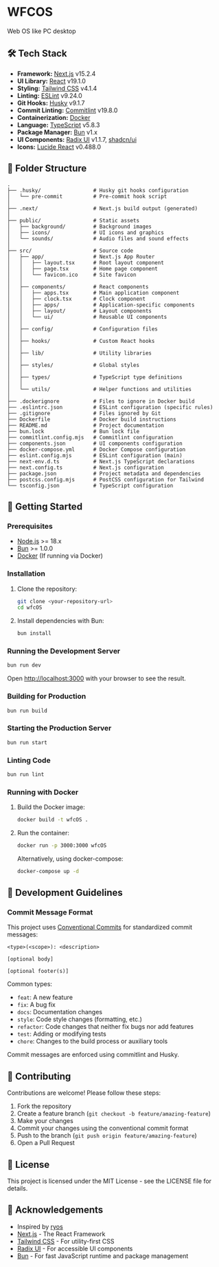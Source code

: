 # WFCOS

Web OS like PC desktop

## 🛠️ Tech Stack

- **Framework:** [Next.js](https://nextjs.org/) v15.2.4
- **UI Library:** [React](https://reactjs.org/) v19.1.0
- **Styling:** [Tailwind CSS](https://tailwindcss.com/) v4.1.4
- **Linting:** [ESLint](https://eslint.org/) v9.24.0
- **Git Hooks:** [Husky](https://typicode.github.io/husky/) v9.1.7
- **Commit Linting:** [Commitlint](https://commitlint.js.org/) v19.8.0
- **Containerization:** [Docker](https://www.docker.com/)
- **Language:** [TypeScript](https://www.typescriptlang.org/) v5.8.3
- **Package Manager:** [Bun](https://bun.sh/) v1.x
- **UI Components:** [Radix UI](https://www.radix-ui.com/) v1.1.7, [shadcn/ui](https://ui.shadcn.com/)
- **Icons:** [Lucide React](https://lucide.dev/) v0.488.0

## 📁 Folder Structure

```
.
├── .husky/                 # Husky git hooks configuration
│   └── pre-commit          # Pre-commit hook script
│
├── .next/                  # Next.js build output (generated)
│
├── public/                 # Static assets
│   ├── background/         # Background images
│   ├── icons/              # UI icons and graphics
│   └── sounds/             # Audio files and sound effects
│
├── src/                    # Source code
│   ├── app/                # Next.js App Router
│   │   ├── layout.tsx      # Root layout component
│   │   ├── page.tsx        # Home page component
│   │   └── favicon.ico     # Site favicon
│   │
│   ├── components/         # React components
│   │   ├── apps.tsx        # Main application component
│   │   ├── clock.tsx       # Clock component
│   │   ├── apps/           # Application-specific components
│   │   ├── layout/         # Layout components
│   │   └── ui/             # Reusable UI components
│   │
│   ├── config/             # Configuration files
│   │
│   ├── hooks/              # Custom React hooks
│   │
│   ├── lib/                # Utility libraries
│   │
│   ├── styles/             # Global styles
│   │
│   ├── types/              # TypeScript type definitions
│   │
│   └── utils/              # Helper functions and utilities
│
├── .dockerignore           # Files to ignore in Docker build
├── .eslintrc.json          # ESLint configuration (specific rules)
├── .gitignore              # Files ignored by Git
├── Dockerfile              # Docker build instructions
├── README.md               # Project documentation
├── bun.lock                # Bun lock file
├── commitlint.config.mjs   # Commitlint configuration
├── components.json         # UI components configuration
├── docker-compose.yml      # Docker Compose configuration
├── eslint.config.mjs       # ESLint configuration (main)
├── next-env.d.ts           # Next.js TypeScript declarations
├── next.config.ts          # Next.js configuration
├── package.json            # Project metadata and dependencies
├── postcss.config.mjs      # PostCSS configuration for Tailwind
└── tsconfig.json           # TypeScript configuration
```

## 🚀 Getting Started

### Prerequisites

- [Node.js](https://nodejs.org/) >= 18.x
- [Bun](https://bun.sh/) >= 1.0.0
- [Docker](https://www.docker.com/) (If running via Docker)

### Installation

1. Clone the repository:

   ```bash
   git clone <your-repository-url>
   cd wfcOS
   ```

2. Install dependencies with Bun:
   ```bash
   bun install
   ```

### Running the Development Server

```bash
bun run dev
```

Open [http://localhost:3000](http://localhost:3000) with your browser to see the result.

### Building for Production

```bash
bun run build
```

### Starting the Production Server

```bash
bun run start
```

### Linting Code

```bash
bun run lint
```

### Running with Docker

1. Build the Docker image:

   ```bash
   docker build -t wfcOS .
   ```

2. Run the container:

   ```bash
   docker run -p 3000:3000 wfcOS
   ```

   Alternatively, using docker-compose:

   ```bash
   docker-compose up -d
   ```

## 📝 Development Guidelines

### Commit Message Format

This project uses [Conventional Commits](https://www.conventionalcommits.org/) for standardized commit messages:

```
<type>(<scope>): <description>

[optional body]

[optional footer(s)]
```

Common types:

- `feat`: A new feature
- `fix`: A bug fix
- `docs`: Documentation changes
- `style`: Code style changes (formatting, etc.)
- `refactor`: Code changes that neither fix bugs nor add features
- `test`: Adding or modifying tests
- `chore`: Changes to the build process or auxiliary tools

Commit messages are enforced using commitlint and Husky.

## 🤝 Contributing

Contributions are welcome! Please follow these steps:

1. Fork the repository
2. Create a feature branch (`git checkout -b feature/amazing-feature`)
3. Make your changes
4. Commit your changes using the conventional commit format
5. Push to the branch (`git push origin feature/amazing-feature`)
6. Open a Pull Request

## 📜 License

This project is licensed under the MIT License - see the LICENSE file for details.

## 🙏 Acknowledgements

- Inspired by [ryos](https://github.com/ryokun6/ryos)
- [Next.js](https://nextjs.org/) - The React Framework
- [Tailwind CSS](https://tailwindcss.com/) - For utility-first CSS
- [Radix UI](https://www.radix-ui.com/) - For accessible UI components
- [Bun](https://bun.sh/) - For fast JavaScript runtime and package management
